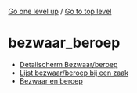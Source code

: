<!-- generated by markdown-notes-tree -->

<!-- upward navigation links generated by markdown-notes-tree start here -->

[Go one level up](../SUMMARY.md) / [Go to top level](../../../SUMMARY.md)

<!-- upward navigation links generated by markdown-notes-tree end here -->

# bezwaar_beroep

<!-- optional markdown-notes-tree directory description starts here -->

<!-- optional markdown-notes-tree directory description ends here -->

- [Detailscherm Bezwaar/beroep](detailpagina_bezwaar_beroep.md)
- [Lijst bezwaar/beroep bij een zaak](lijst_bezwaar_beroep_bij_zaak.md)
- [Bezwaar en beroep](README.md)
